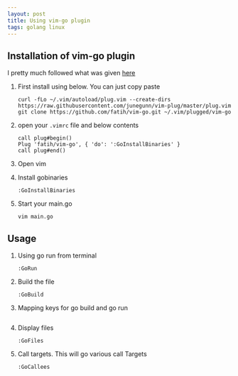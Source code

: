 ```yaml
---
layout: post
title: Using vim-go plugin
tags: golang linux
---
```


## Installation of vim-go plugin

I pretty much followed what was given [here](https://github.com/fatih/vim-go/wiki/Tutorial)

1. First install using below. You can just copy paste 

    ```
    curl -fLo ~/.vim/autoload/plug.vim --create-dirs https://raw.githubusercontent.com/junegunn/vim-plug/master/plug.vim
    git clone https://github.com/fatih/vim-go.git ~/.vim/plugged/vim-go
    ```

2. open your `.vimrc` file and below contents

    ```
    call plug#begin()
    Plug 'fatih/vim-go', { 'do': ':GoInstallBinaries' }
    call plug#end()
    ```

3. Open vim 

4. Install gobinaries
    ```
    :GoInstallBinaries
    ```

5. Start your main.go
    ```
    vim main.go
    ``` 

## Usage 
1. Using go run from terminal
    ```
    :GoRun
    ```

2. Build the file
    ```
    :GoBuild
    ```

3. Mapping keys for go build and go run 
    ```
    ```

4. Display files
    ```
    :GoFiles
    ```

5. Call targets. This will go various call Targets
    ```
    :GoCallees
    ```
